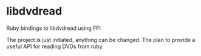 libdvdread
==========

Ruby bindings to libdvdread using FFI

The project is just initiated, anything can be changed. The plan to provide a useful API for reading DVDs from ruby.
